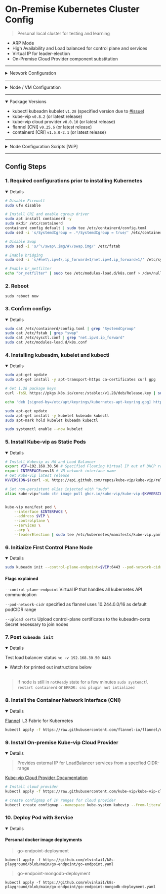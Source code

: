 # On-Premise Kubernetes Cluster Config

> Personal local cluster for testing and learning
- ARP Mode
- High Availability and Load balanced for control plane and services 
- Virtual IP for leader-election
- On-Premise Cloud Provider component substitution

---

<details>
<summary> Network Configuration </summary>

- VLAN: `30`
- Subnet: `192.168.30.0/24`
- DNS/Gateway: `192.168.30.1`

</details>

---

<details>
<summary> Node / VM Configuration </summary>

Proxmox VE:
- Control Plane node:
	- Ubuntu 22.04 
	- 4 cores
	- 4GB ram 
	- 40GB storage
	- VLAN `30`
- Worker node: 
	- Ubuntu 22.04 
	- 2 cores
	- 4GB ram 
	- 40GB storage
	- VLAN `30`
<details>
<summary> Qemu Guest Agent (optional) </summary>

```bash
sudo apt-get install qemu-guest-agent
sudo systemctl start qemu-guest-agent
sudo systemctl enable qemu-guest-agent
```
</details>
</details>

---

<details open>
<summary>Package Versions</summary>

- kubectl kubeadm kubelet `v1.28` (specified version due to [#issue](https://github.com/kube-vip/kube-vip/issues/684))
- kube-vip `v0.8.2` (or latest release)
- kube-vip cloud provider `v0.0.10` (or latest release)
- flannel [CNI] `v0.25.6` (or latest release)
- containerd [CRI] `v1.5.0-2.1` (or latest release)

</details>

---

<details>
<summary> Node Configuration Scripts [WiP]</summary>

Control Plane Node Script 
```
curl 
```

Worker Node Script 
```
curl
```

</details>

---

## Config Steps

### 1. Required configurations prior to installing Kubernetes 

<details open>

```bash
# Disable Firewall
sudo ufw disable

# Install CRI and enable cgroup driver
sudo apt install containerd -y
sudo mkdir /etc/containerd
containerd config default | sudo tee /etc/containerd/config.toml
sudo sed -i 's/SystemdCgroup = .*/SystemdCgroup = true/' /etc/containerd/config.toml

# Disable Swap
sudo sed -i 's/^\/swap\.img/#\/swap.img/' /etc/fstab

# Enable bridging
sudo sed -i 's/#net\.ipv4\.ip_forward=1/net.ipv4.ip_forward=1/' /etc/sysctl.conf

# Enable br_netfilter 
echo "br_netfilter" | sudo tee /etc/modules-load.d/k8s.conf > /dev/null
```
</details>


### 2. Reboot
`sudo reboot now`

### 3. Confirm configs

<details open>

```bash
sudo cat /etc/containerd/config.toml | grep "SystemdCgroup"
sudo cat /etc/fstab | grep "swap"
sudo cat /etc/sysctl.conf | grep "net.ipv4.ip_forward"
sudo cat /etc/modules-load.d/k8s.conf
```
</details>


### 4. Installing kubeadm, kubelet and kubectl

<details open>

```bash
sudo apt-get update
sudo apt-get install -y apt-transport-https ca-certificates curl gpg

# Get 1.28 package keys
curl -fsSL https://pkgs.k8s.io/core:/stable:/v1.28/deb/Release.key | sudo gpg --dearmor -o /etc/apt/keyrings/kubernetes-apt-keyring.gpg

echo 'deb [signed-by=/etc/apt/keyrings/kubernetes-apt-keyring.gpg] https://pkgs.k8s.io/core:/stable:/v1.28/deb/ /' | sudo tee /etc/apt/sources.list.d/kubernetes.list

sudo apt-get update
sudo apt-get install -y kubelet kubeadm kubectl
sudo apt-mark hold kubelet kubeadm kubectl

sudo systemctl enable --now kubelet
```
</details>


### 5. Install Kube-vip as Static Pods

<details open>

```bash
# Install Kubevip as HA and Load Balancer
export VIP=192.168.30.50 # Specified Floating Virtual IP out of DHCP range
export INTERFACE=ens18 # VM network interface name
# Get Kube-vip latest release
KVVERSION=$(curl -sL https://api.github.com/repos/kube-vip/kube-vip/releases | jq -r ".[0].name")

# Set non-persistent alias injected with "sudo"
alias kube-vip="sudo ctr image pull ghcr.io/kube-vip/kube-vip:$KVVERSION; sudo ctr run --rm --net-host ghcr.io/kube-vip/kube-vip:$KVVERSION vip /kube-vip"


kube-vip manifest pod \
    --interface $INTERFACE \
    --address $VIP \
    --controlplane \
    --services \
    --arp \
    --leaderElection | sudo tee /etc/kubernetes/manifests/kube-vip.yaml
```

</details>


### 6. Initialize First Control Plane Node

<details open>

```bash
sudo kubeadm init --control-plane-endpoint=$VIP:6443 --pod-network-cidr=10.244.0.0/16 --upload-certs
```

#### Flags explained 
`--control-plane-endpoint` Virtual IP that handles all kubernetes API communication

`--pod-network-cidr` specified as flannel uses 10.244.0.0/16 as default podCIDR range

`--upload certs` Upload control-plane certificates to the kubeadm-certs Secret necessary to join nodes

</details>


### 7. Post `kubeadm init`

<details open>


Test load balancer status
`nc -v 192.168.30.50 6443`

<details>
<summary> Watch for printed out instructions below</summary>

```bash
# Configure permissions to cluster
mkdir -p $HOME/.kube
sudo cp -i /etc/kubernetes/admin.conf $HOME/.kube/config
sudo chown $(id -u):$(id -g) $HOME/.kube/config
```

```bash
# Example Control Plane Join command
kubeadm join 192.168.30.50:6443 --token xb4ppx.axq77dn1fg9sy9ow --discovery-token-ca-cert-hash sha256:cdf1655ac588eea7eedf18709747a0980d9250456bf3155f19cb848c5c6cbc59 --control-plane --certificate-key <generated cert hash> 
```

```bash
# Create join tokens and cert hash
kubeadm init phase upload-certs --upload-certs 
kubeadm token create --print-join-command
```


</details>

<br>

> If node is still in `notReady` state for a few minutes
`sudo systemctl restart containerd` or `ERROR: cni plugin not intialized`

</details>


### 8. Install the Container Network Interface (CNI)

<details open>

[Flannel](https://github.com/coreos/flannel)  L3 Fabric for Kubernetes

```bash
kubectl apply -f https://raw.githubusercontent.com/flannel-io/flannel/master/Documentation/kube-flannel.yml
```
</details>


### 9. Install On-premise Kube-vip Cloud Provider 

<details open>

> Provides external IP for LoadBalancer services from a specfied CIDR-range

[Kube-vip Cloud Provider Documentation](https://kube-vip.io/docs/usage/cloud-provider/)

```bash
# Install cloud provider
kubectl apply -f https://raw.githubusercontent.com/kube-vip/kube-vip-cloud-provider/main/manifest/kube-vip-cloud-controller.yaml
```

```bash
# Create configmap of IP ranges for cloud provider
kubectl create configmap --namespace kube-system kubevip --from-literal range-global=<IP Start>-<IP End>
```
</details>

### 10. Deploy Pod with Service
<details open>


#### Personal docker image deployments
> go-endpoint-deployment
```
kubectl apply -f https://github.com/elvinlai1/k8s-playground/blob/main/go-endpoint/go-endpoint.yaml
```

>go-endpoint-mongodb-deployment
```
kubectl apply -f https://github.com/elvinlai1/k8s-playground/blob/main/go-endpoint/go-endpoint-mongodb-deployment.yaml
```

</details>
